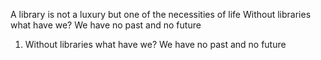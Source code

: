 A library is not a luxury but one of the necessities of life
Without libraries what have we? We have no past and no future
1. Without libraries what have we? We have no past and no future

